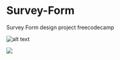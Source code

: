 # Survey-Form
Survey Form design project freecodecamp


![alt text](https://raw.githubusercontent.com/Gio-commits/Survey-Form/blob/master/SurveyForm.png)

<img src="https://raw.githubusercontent.com/YourUserAccount/YourProject/master/DirectoryPath/Example.png?raw=true" />
